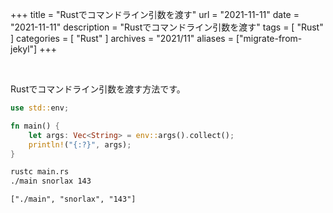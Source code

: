 +++
title =  "Rustでコマンドライン引数を渡す"
url = "2021-11-11"
date = "2021-11-11"
description = "Rustでコマンドライン引数を渡す"
tags = [
  "Rust"
]
categories = [
  "Rust"
]
archives = "2021/11"
aliases = ["migrate-from-jekyl"]
+++

<br>

Rustでコマンドライン引数を渡す方法です。

```Rust
use std::env;

fn main() {
    let args: Vec<String> = env::args().collect();
    println!("{:?}", args);
}
```

```bash
rustc main.rs
./main snorlax 143
```

```
["./main", "snorlax", "143"]
```

